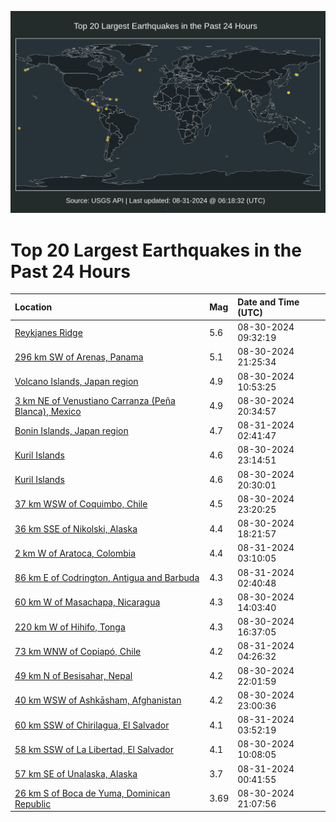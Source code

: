 ![Map](./map.png)

# Top 20 Largest Earthquakes in the Past 24 Hours

| Location | Mag | Date and Time (UTC) |
|:---|:---|:---|
| [Reykjanes Ridge](https://earthquake.usgs.gov/earthquakes/eventpage/us6000nnn3) | 5.6 | 08-30-2024 09:32:19 |
| [296 km SW of Arenas, Panama](https://earthquake.usgs.gov/earthquakes/eventpage/us6000nnrw) | 5.1 | 08-30-2024 21:25:34 |
| [Volcano Islands, Japan region](https://earthquake.usgs.gov/earthquakes/eventpage/us6000nnng) | 4.9 | 08-30-2024 10:53:25 |
| [3 km NE of Venustiano Carranza (Peña Blanca), Mexico](https://earthquake.usgs.gov/earthquakes/eventpage/us6000nnrl) | 4.9 | 08-30-2024 20:34:57 |
| [Bonin Islands, Japan region](https://earthquake.usgs.gov/earthquakes/eventpage/us6000nntf) | 4.7 | 08-31-2024 02:41:47 |
| [Kuril Islands](https://earthquake.usgs.gov/earthquakes/eventpage/us6000nnsl) | 4.6 | 08-30-2024 23:14:51 |
| [Kuril Islands](https://earthquake.usgs.gov/earthquakes/eventpage/us6000nnrj) | 4.6 | 08-30-2024 20:30:01 |
| [37 km WSW of Coquimbo, Chile](https://earthquake.usgs.gov/earthquakes/eventpage/us6000nnsk) | 4.5 | 08-30-2024 23:20:25 |
| [36 km SSE of Nikolski, Alaska](https://earthquake.usgs.gov/earthquakes/eventpage/us6000nnqj) | 4.4 | 08-30-2024 18:21:57 |
| [2 km W of Aratoca, Colombia](https://earthquake.usgs.gov/earthquakes/eventpage/us6000nnti) | 4.4 | 08-31-2024 03:10:05 |
| [86 km E of Codrington, Antigua and Barbuda](https://earthquake.usgs.gov/earthquakes/eventpage/us6000nntc) | 4.3 | 08-31-2024 02:40:48 |
| [60 km W of Masachapa, Nicaragua](https://earthquake.usgs.gov/earthquakes/eventpage/us6000nnp7) | 4.3 | 08-30-2024 14:03:40 |
| [220 km W of Hihifo, Tonga](https://earthquake.usgs.gov/earthquakes/eventpage/us6000nnpy) | 4.3 | 08-30-2024 16:37:05 |
| [73 km WNW of Copiapó, Chile](https://earthquake.usgs.gov/earthquakes/eventpage/us6000nntr) | 4.2 | 08-31-2024 04:26:32 |
| [49 km N of Besisahar, Nepal](https://earthquake.usgs.gov/earthquakes/eventpage/us6000nns9) | 4.2 | 08-30-2024 22:01:59 |
| [40 km WSW of Ashkāsham, Afghanistan](https://earthquake.usgs.gov/earthquakes/eventpage/us6000nnsi) | 4.2 | 08-30-2024 23:00:36 |
| [60 km SSW of Chirilagua, El Salvador](https://earthquake.usgs.gov/earthquakes/eventpage/us6000nntl) | 4.1 | 08-31-2024 03:52:19 |
| [58 km SSW of La Libertad, El Salvador](https://earthquake.usgs.gov/earthquakes/eventpage/us6000nnn5) | 4.1 | 08-30-2024 10:08:05 |
| [57 km SE of Unalaska, Alaska](https://earthquake.usgs.gov/earthquakes/eventpage/us6000nnt8) | 3.7 | 08-31-2024 00:41:55 |
| [26 km S of Boca de Yuma, Dominican Republic](https://earthquake.usgs.gov/earthquakes/eventpage/pr2024243001) | 3.69 | 08-30-2024 21:07:56 |

